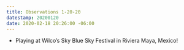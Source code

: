 ```yaml
---
title: Observations 1-20-20
datestamp: 20200120
date: 2020-02-18 20:26:00 -06:00
---
```


- Playing at Wilco’s Sky Blue Sky Festival in Riviera Maya, Mexico!
